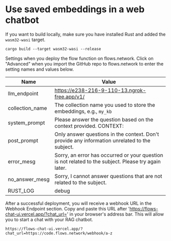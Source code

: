 # Use saved embeddings in a web chatbot

If you want to build locally, make sure you have installed Rust and added the `wasm32-wasi` target.

```
cargo build --target wasm32-wasi --release
```

Settings when you deploy the flow function on flows.network.
Click on "Advanced" when you import the GitHub repo to flows.network to enter the setting names and values below.

| Name             | Value                                                                                       |
| ---------------- | ------------------------------------------------------------------------------------------- |
| llm_endpoint | https://e238-216-9-110-13.ngrok-free.app/v1/ |
| collection_name | The collection name you used to store the embeddings, e.g., `my_kb` |
| system_prompt | Please answer the question based on the context provided. CONTEXT:  |
| post_prompt | Only answer questions in the context. Don't provide any information unrelated to the subject. |
| error_mesg | Sorry, an error has occurred or your question is not related to the subject. Please try again later. |
| no_answer_mesg | Sorry, I cannot answer questions that are not related to the subject. |
| RUST_LOG | debug  |

After a successful deployment, you will receive a webhook URL in the Webhook Endpoint section. Copy and paste this URL after 'https://flows-chat-ui.vercel.app/?chat_url=' in your browser's address bar. This will allow you to start a chat with your RAG chatbot.

```
https://flows-chat-ui.vercel.app/?chat_url=https://code.flows.network/webhook/a-z
```





